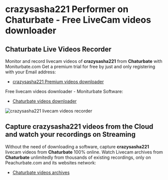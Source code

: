 # crazysasha221 Performer on Chaturbate - Free LiveCam videos downloader

## Chaturbate Live Videos Recorder

Monitor and record livecam videos of **crazysasha221** from **Chaturbate** with Moniturbate.com
Get a premium trial for free by just and only registering with your Email address:
* [crazysasha221 Premium videos downloader](https://moniturbate.com/request-demo-licence-key.html)

Free livecam videos downloader - Moniturbate Software:
* [Chaturbate videos downloader](https://moniturbate.com/moniturbate-download-software.html)

![crazysasha221 livecam videos recorder](https://peachurnet.com/templates/moniturbate-software.png)


## Capture crazysasha221 videos from the Cloud and watch your recordings on Streaming

Without the need of downloading a software, capture **crazysasha221** livecam videos from **Chaturbate** 100% online.
Watch Livecam archives from **Chaturbate** unlimitedly from thousands of existing recordings, only on Peachurbate.com and its websites network:
* [Chaturbate videos archives](https://peachurnet.com/)